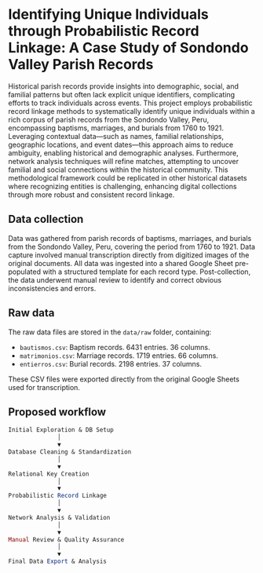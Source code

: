 # Identifying Unique Individuals through Probabilistic Record Linkage: A Case Study of Sondondo Valley Parish Records

Historical parish records provide insights into demographic, social, and familial patterns but often lack explicit unique identifiers, complicating efforts to track individuals across events. This project employs probabilistic record linkage methods to systematically identify unique individuals within a rich corpus of parish records from the Sondondo Valley, Peru, encompassing baptisms, marriages, and burials from 1760 to 1921. Leveraging contextual data—such as names, familial relationships, geographic locations, and event dates—this approach aims to reduce ambiguity, enabling historical and demographic analyses. Furthermore, network analysis techniques will refine matches, attempting to uncover familial and social connections within the historical community. This methodological framework could be replicated in other historical datasets where recognizing entities is challenging, enhancing digital collections through more robust and consistent record linkage.

## Data collection

Data was gathered from parish records of baptisms, marriages, and burials from the Sondondo Valley, Peru, covering the period from 1760 to 1921. Data capture involved manual transcription directly from digitized images of the original documents. All data was ingested into a shared Google Sheet pre-populated with a structured template for each record type. Post-collection, the data underwent manual review to identify and correct obvious inconsistencies and errors.

## Raw data

The raw data files are stored in the `data/raw` folder, containing:

- `bautismos.csv`: Baptism records. 6431 entries. 36 columns.
- `matrimonios.csv`: Marriage records. 1719 entries. 66 columns.
- `entierros.csv`: Burial records. 2198 entries. 37 columns.

These CSV files were exported directly from the original Google Sheets used for transcription.

## Proposed workflow

```mathematica
Initial Exploration & DB Setup
              │
              ▼
Database Cleaning & Standardization
              │
              ▼
Relational Key Creation
              │
              ▼
Probabilistic Record Linkage
              │
              ▼
Network Analysis & Validation
              │
              ▼
Manual Review & Quality Assurance
              │
              ▼
Final Data Export & Analysis
```

